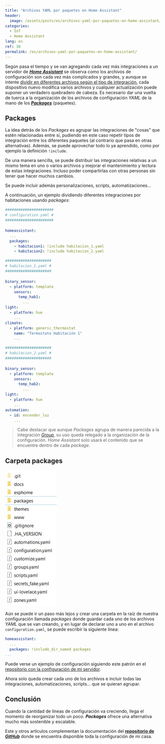 ```yaml
---
title: "Archivos YAML por paquetes en Home Assistant"
header:
  image: /assets/posts/es/archivos-yaml-por-paquetes-en-home-assistant/header.jpg
categories:
  - IoT
  - Home Assistant
lang: es
ref: 30
permalink: /es/archivos-yaml-por-paquetes-en-home-assistant/
---
```


Según pasa el tiempo y se van agregando cada vez más integraciones a un servidor de [***Home Assistant***](https://www.home-assistant.io/) se observa como los archivos de configuración son cada vez más complicados y grandes, y aunque se intente [dividir en diferentes archivos según el tipo de integración](https://www.home-assistant.io/docs/configuration/splitting_configuration/), cada dispositivo nuevo modifica varios archivos y cualquier actualización puede suponer un verdadero quebradero de cabeza. Es necesario dar una vuelta de tuerca a la organización de los archivos de configuración *YAML* de la mano de los [***Packages***](https://www.home-assistant.io/docs/configuration/packages/) (paquetes).

## Packages

La idea detrás de los *Packages* es agrupar las integraciones de "cosas" que estén relacionadas entre sí, pudiendo en este caso repetir tipos de integración entre los diferentes paquetes (al contrario que pasa en otras alternativas). Además, se puede aprovechar todo lo ya aprendido, como por ejemplo la definición `!include`.

De una manera sencilla, se puede distribuir las integraciones relativas a un mismo tema en uno o varios archivos y mejorar el mantenimiento y lectura de estas integraciones. Incluso poder compartirlas con otras personas sin tener que hacer muchos cambios.

Se puede incluir además personalizaciones, scripts, automatizaciones...

A continuación, un ejemplo dividiendo diferentes integraciones por habitaciones usando *packages*:

```yaml
######################
# configuration.yaml #
######################

homeassistant:
  ...
  packages:
    - habitacion1: !include habitacion_1.yaml
    - habitacion2: !include habitacion_2.yaml
```

```yaml
#####################
# habitacion_1.yaml #
#####################

binary_sensor:
  - platform: template
    sensors:
      temp_hab1:
        ...
light:
  - platform: hue
    ...
climate:
  - platform: generic_thermostat
    name: "Termostato Habitación 1"
    ...
```

```yaml
#####################
# habitacion_2.yaml #
#####################

binary_sensor:
  - platform: template
    sensors:
      temp_hab2:
        ...
light:
  - platform: hue
    ...
automation:
  - id: encender_luz
    ...
```

> Cabe destacar que aunque *Packages* agrupa de manera parecida a la integración [*Group*](https://www.home-assistant.io/integrations/group/), su uso queda relegado a la organización de la configuración. *Home Assistant* solo usará el contenido que se encuentre dentro de cada *package*.

## Carpeta packages

![Carpeta Packages](/assets/posts/es/archivos-yaml-por-paquetes-en-home-assistant/carpeta-packages.jpg)

Aún se puede ir un paso más lejos y crear una carpeta en la raíz de nuestra configuración llamada *packages* donde guardar cada uno de los archivos *YAML* que se van creando, y en lugar de declarar uno a uno en el archivo `configuration.yaml`, se puede escribir la siguiente línea:

```yaml
homeassistant:
  ...
  packages: !include_dir_named packages
...
```

Puede verse un ejemplo de configuración siguiendo este patrón en el [repositorio con la configuración de mi servidor](https://github.com/danimart1991/home-assistant-config).

Ahora solo queda crear cada uno de los archivos e incluir todas las integraciones, automatizaciones, scripts... que se quieran agrupar.

## Conclusión

Cuando la cantidad de líneas de configuración va creciendo, llega el momento de reorganizar todo un poco. ***Packages*** ofrece una alternativa mucho más sostenible y escalable.

Este y otros artículos complementan la documentación del [**repositorio de *GitHub***](https://github.com/danimart1991/home-assistant-config) donde se encuentra disponible toda la configuración de mi casa.
